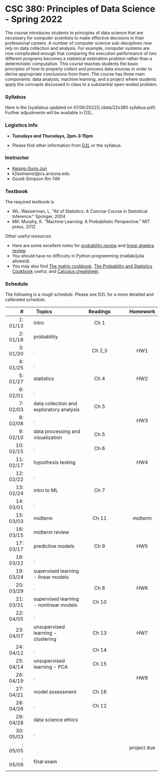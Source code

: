 # CSC 380: Principles of Data Science - Spring 2022

The course introduces students to principles of data science that are necessary for computer scientists to make effective decisions in their professional careers. A number of computer science sub-disciplines now rely on data collection and analysis. For example, computer systems are now complicated enough that comparing the execution performance of two different programs becomes a statistical estimation problem rather than a deterministic computation. This course teaches students the basic principles of how to properly collect and process data sources in order to derive appropriate conclusions from them. The course has three main components: data analysis, machine learning, and a project where students apply the concepts discussed in class to a substantial open-ended problem.

### Syllabus

Here is the [syallabus updated on 01/06/2022](./data/22s380 syllabus.pdf). Further adjustments will be available in D2L.

### Logistics info

 * **Tuesdays and Thursdays, 2pm-3:15pm**
<!-- * **(TODO)** [Piazza link](http://piazza.com/arizona/spring2020/csc665) access code: bandits -->
<!-- * [Gradescope](https://www.gradescope.com/courses/163532) entry code: MXD4D2 -->
 * Please find other information from [D2L](https://d2l.arizona.edu/d2l/home/1132174) or the syllabus.

[//]: # ()

### Instructor

 * [Kwang-Sung Jun](https://kwangsungjun.github.io/)
 * k\[lastname\]@cs.arizona.edu
 * Gould-Simpson Rm 746

### Textbook

The required textbook is 

 * WL: Wasserman, L. "All of Statistics: A Concise Course in Statistical Inference." Springer, 2004
 * MK: Murphy, K. "Machine Learning: A Probabilistic Perspective." MIT press, 2012

<!--
Much of the course
materials will be based on the following materials (in the order of appearance
  in class schedule):

 * [Lecture notes](https://parameterfree.com/lecture-notes-on-online-learning/) by Francesco Orabona (FO).
 * [Bandit algorithms](https://tor-lattimore.com/downloads/book/book.pdf) by Tor Lattimore and Csaba Szepesvari (LS)
 * [Understanding machine learning: from theory to algorithms](https://www.cs.huji.ac.il/~shais/UnderstandingMachineLearning/) by Shai Shalev-Shwartz and Shai Ben-David (SSBD)

The following set of surveys and books also provide a good coverage of relevant materials:

 * [Online learning and online convex optimization](https://www.cs.huji.ac.il/~shais/papers/OLsurvey.pdf) by Shai Shalev-Shwartz
 * [Introduction to online optimization](https://ocobook.cs.princeton.edu/OCObook.pdf) by Elad Hazan (H)
 * [Regret analysis of stochastic and nonstochastic multi-armed bandit problems](http://sbubeck.com/SurveyBCB12.pdf) by Sebastien Bubeck and Nicolo Cesa-Bianchi
 * [Introduction to Multi-Armed Bandits](https://arxiv.org/pdf/1904.07272.pdf) by Alex Slivkins
-->

Other useful resources

 * Here are some excellent notes for [probability review](http://cs229.stanford.edu/section/cs229-prob.pdf) and [linear algebra review](http://cs229.stanford.edu/section/cs229-linalg.pdf).
 * You should have no difficulty in Python programming (matlab/julia allowed).
 * You may also find [The matrix cookbook](https://www.math.uwaterloo.ca/~hwolkowi/matrixcookbook.pdf), [The Probability and Statistics Cookbook](http://statistics.zone/) useful, and [Calculus cheatsheet](https://tutorial.math.lamar.edu/pdf/calculus_cheat_sheet_all.pdf).

### Schedule

The following is a rough schedule.
Please see D2L for a more detailed and calibrated schedule.

|#  | | &nbsp;&nbsp;Topics | Readings |  | Homework |
|---:|-|:-------------|:---:|:---:|:---:|
| 1: 01/13 || intro                                                     | Ch 1   | |  |
| 2: 01/18 || probability                                               |        | | |
| 3: 01/20 || .                                                         | Ch 2,3 | | HW1 |
| 4: 01/25 || .                                                         |        | | |
| 5: 01/27 || statistics                                                | Ch 4   | | HW2 |
| 6: 02/01 || .                                                         |        | | |
| 7: 02/03 || data collection and exploratory analysis                  | Ch 5   | | |
| 8: 02/08 || .                                                         |        | | HW3 |
| 9: 02/10 || data processing and visualization                         | Ch 5   | | |
|10: 02/15 || .                                                         | Ch 6   | | |
|11: 02/17 || hypothesis testing                                        |        | | HW4 |
|12: 02/22 || .                                                         |        | | |
|13: 02/24 || intro to ML                                               | Ch 7   | | |
|14: 03/01 || .                                                         |        | | |
|15: 03/03 || midterm                                                   | Ch 11  | | midterm |
|16: 03/15 || midterm review                                            |        | | |
|17: 03/17 || predictive models                                         | Ch 9   | | HW5 |
|18: 03/22 || .                                                         |        | | |
|19: 03/24 || supervised learning - linear models                       |        | | |
|20: 03/29 || .                                                         | Ch 8   | | HW6 |
|21: 03/31 || supervised learning - nonlinear models                    | Ch 10  | | |
|22: 04/05 || .                                                         |        | | |
|23: 04/07 || unsupervised learning - clustering                        | Ch 13  | | HW7 |
|24: 04/12 || .                                                         | Ch 14  | | |
|25: 04/14 || unsupervised learning - PCA                               | Ch 15  | | |
|26: 04/19 || .                                                         |        | | HW8 |
|27: 04/21 || model assessment                                          | Ch 16  | | |
|28: 04/26 || .                                                         | Ch 12  | | |
|29: 04/28 || data science ethics                                       |  | | |
|30: 05/03 || .                                    |  | | |
|  : 05/05 ||                                                           |  | | project due |
|  : 05/09 || final exam                                                             |   |   |   |
|<img width=20/>|<img width=10/>| <img width=400/>                    | <img width=200/> |<img width=100/> | <img width=100/>  |




</br>
</br>
</br>
</br>
</br>
